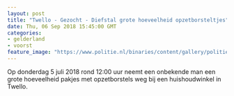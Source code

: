 ```yaml
---
layout: post
title: "Twello - Gezocht - Diefstal grote hoeveelheid opzetborsteltjes"
date: Thu, 06 Sep 2018 15:45:00 GMT
categories: 
- gelderland 
- voorst 
feature_image: "https://www.politie.nl/binaries/content/gallery/politie/gezocht/verdachten/2018/september/02-on/2018306702-1.jpg"
---
```


Op donderdag 5 juli 2018 rond 12:00 uur neemt een onbekende man een grote hoeveelheid pakjes met opzetborstels weg bij een huishoudwinkel in Twello.
